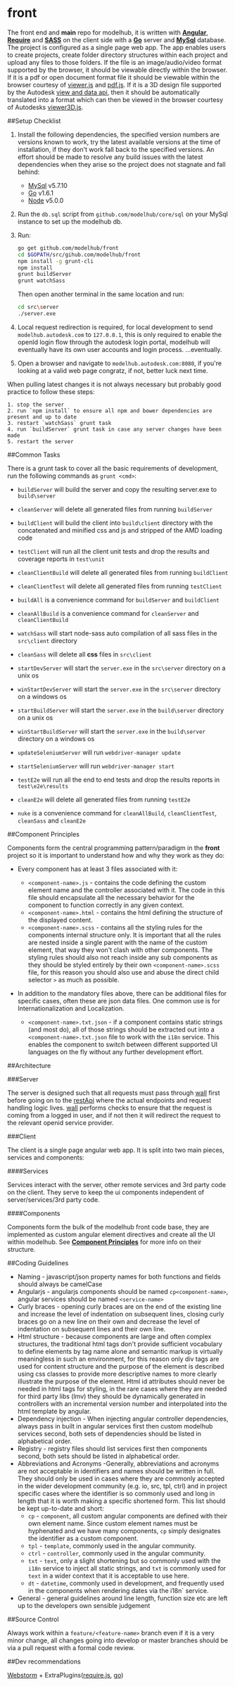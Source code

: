 front
=====

The front end and **main** repo for modelhub, it is written with [**Angular**](https://angularjs.org/), [**Require**](http://requirejs.org/)
and [**SASS**](http://sass-lang.com/) on the client side with a [**Go**](http://golang.org/) server and [**MySql**](https://www.mysql.com/) database.
The project is configured as a single page web app. The app enables users to create projects, create folder directory structures within each project
and upload any files to those folders. If the file is an image/audio/video format supported by the browser, it should be viewable directly within the browser.
If it is a pdf or open document format file it should be viewable within the browser courtesy of [viewer.js](http://viewerjs.org/) and [pdf.js](https://github.com/mozilla/pdf.js).
If it is a 3D design file supported by the Autodesk [view and data api](https://developer.autodesk.com/api/view-and-data-api/), then it should be automatically translated into a format which can then be viewed
in the browser courtesy of Autodesks [viewer3D.js](https://autodeskviewer.com/viewers/2.5.34/viewer3D.js).

##Setup Checklist

1. Install the following dependencies, the specified version numbers are versions known to work, try the latest available 
   versions at the time of installation, if they don't work fall back to the specified versions. An effort should be made
   to resolve any build issues with the latest dependencies when they arise so the project does not stagnate and fall behind:
    * [MySql](https://www.mysql.com/) v5.7.10
    * [Go](https://golang.org/doc/install) v1.6.1
    * [Node](https://nodejs.org/) v5.0.0

2. Run the `db.sql` script from `github.com/modelhub/core/sql` on your MySql instance to set up the modelhub db.

3. Run:
    ```sh
    go get github.com/modelhub/front
    cd $GOPATH/src/gihub.com/modelhub/front
    npm install -g grunt-cli
    npm install
    grunt buildServer
    grunt watchSass
    ``` 
    Then open another terminal in the same location and run:
    ```sh
    cd src\server
    ./server.exe
    ```

4. Local request redirection is required, for local development to send `modelhub.autodesk.com` to `127.0.0.1`, this is only required
to enable the openId login flow through the autodesk login portal, modelhub will eventually have its own user accounts and login process. ...eventually.

5. Open a browser and navigate to `modelhub.autodesk.com:8080`, if you're looking at a valid web page congratz, if not, better luck next time.

When pulling latest changes it is not always necessary but probably good practice to follow these steps:

    1. stop the server
    2. run `npm install` to ensure all npm and bower dependencies are present and up to date
    3. restart `watchSass` grunt task
    4. run `buildServer` grunt task in case any server changes have been made
    5. restart the server

##Common Tasks

There is a grunt task to cover all the basic requirements of development, run the following commands as `grunt <cmd>`:

* `buildServer` will build the server and copy the resulting server.exe to `build\server`
* `cleanServer` will delete all generated files from running `buildServer`


* `buildClient` will build the client into `build\client` directory with the concatenated and minified css and js and stripped of the AMD loading code
* `testClient` will run all the client unit tests and drop the results and coverage reports in `test\unit`
* `cleanClientBuild` will delete all generated files from running `buildClient`
* `cleanClientTest` will delete all generated files from running `testClient`


* `buildAll` is a convenience command for `buildServer` and `buildClient`
* `cleanAllBuild` is a convenience command for `cleanServer` and `cleanClientBuild`


* `watchSass` will start node-sass auto compilation of all sass files in the `src\client` directory
* `cleanSass` will delete all **css** files in `src\client`


* `startDevServer` will start the `server.exe` in the `src\server` directory on a unix os
* `winStartDevServer` will start the `server.exe` in the `src\server` directory on a windows os
* `startBuildServer` will start the `server.exe` in the `build\server` directory on a unix os
* `winStartBuildServer` will start the `server.exe` in the `build\server` directory on a windows os


* `updateSeleniumServer` will run `webdriver-manager update`
* `startSeleniumServer` will run `webdriver-manager start`


* `testE2e` will run all the end to end tests and drop the results reports in `test\e2e\results`
* `cleanE2e` will delete all generated files from running `testE2e`


* `nuke` is a convenience command for `cleanAllBuild`, `cleanClientTest`, `cleanSass` and `cleanE2e`

##Component Principles

Components form the central programming pattern/paradigm in the **front** project so it is important to understand how and why
they work as they do:

* Every component has at least 3 files associated with it:
    * `<component-name>.js` - contains the code defining the custom element name and the controller associated with it. The code in this
    file should encapsulate all the necessary behavior for the component to function correctly in any given context.
    * `<component-name>.html` - contains the html defining the structure of the displayed content.
    * `<component-name>.scss` - contains all the styling rules for the components internal structure only. It is important that all the
    rules are nested inside a single parent with the name of the custom element, that way they won't clash with other components.
    The styling rules should also not reach inside any sub components as they should be styled entirely by their own `<component-name>.scss` file,
    for this reason you should also use and abuse the direct child selector `>` as much as possible.
  
* In addition to the mandatory files above, there can be additional files for specific cases, often these are json data files. One common use is for
Internationalization and Localization.
    * `<component-name>.txt.json` - if a component contains static strings (and most do), all of those strings should be extracted out into a `<component-name>.txt.json` file to work with
    the `i18n` service. This enables the component to switch between different supported UI languages on the fly without any further development effort.

##Architecture

###Server

The server is designed such that all requests must pass through [wall](https://gihub.com/modelhub/wall)
first before going on to the [restApi](https://gihub.com/modelhub/rest) where the actual endpoints and request 
handling logic lives. [wall](https://gihub.com/modelhub/wall) performs checks to ensure that the request is
coming from a logged in user, and if not then it will redirect the request to the relevant openid service provider.

###Client

The client is a single page angular web app. It is split into two main pieces, services and components:

####Services 

Services interact with the server, other remote services and 3rd party code on the client. They serve to keep the ui components
independent of server/services/3rd party code.
 
####Components

Components form the bulk of the modelhub front code base, they are implemented as custom angular element directives and create all the UI
within modelhub. See [**Component Principles**](#component-principles) for more info on their structure.

##Coding Guidelines

* Naming - javascript/json property names for both functions and fields should always be camelCase
* Angularjs - angularjs components should be named `cp<component-name>`, angular services should be named `<service-name>`
* Curly braces - opening curly braces are on the end of the existing line and increase the level of indentation on subsequent lines, closing curly braces go on a new line on their own and decrease the level of indentation on subsequent lines and their own line. 
* Html structure - because components are large and often complex structures, the traditional html tags don't provide sufficient vocabulary to define elements by tag name alone and semantic markup is virtually meaningless in such an environment, for this reason only div tags are used for content structure and the purpose of the element is described using css classes to provide more descriptive names to more clearly illustrate the purpose of the element. Html id attributes should never be needed in html tags for styling, in the rare cases where they are needed for third party libs (lmv) they should be dynamically generated in controllers with an incremental version number and interpolated into the html template by angular.
* Dependency injection - When injecting angular controller dependencies, always pass in built in angular services first then custom modelhub services second, both sets of dependencies should be listed in alphabetical order.
* Registry - registry files should list services first then components second, both sets should be listed in alphabetical order.
* Abbreviations and Acronyms -Generally, abbreviations and acronyms are not acceptable in identifiers and names should be written in full. They should only be used in cases where they are commonly accepted in the wider development community (e.g. io, src, tpl, ctrl) and in project specific cases where the identifier is so commonly used and long in length that it is worth making a specific shortened form. This list should be kept up-to-date and short:
   * `cp` - `component`, all custom angular components are defined with their own element name. Since custom element names must
be hyphenated and we have many components, `cp` simply designates the identifier as a custom component.
   * `tpl` - `template`, commonly used in the angular community.
   * `ctrl` - `controller`, commonly used in the angular community.
   * `txt` - `text`, only a slight shortening but so commonly used with the `i18n` service to inject all static strings, and `txt` is commonly used for `text` in a wider context that it is acceptable to use here.
   * `dt` - `datetime`, commonly used in development, and frequently used in the components when rendering dates via the i18n` service.
* General - general guidelines around line length, function size etc are left up to the developers own sensible judgement

##Source Control

Always work within a `feature/<feature-name>` branch even if it is a very minor change, all changes going into develop or master branches should be via a pull request with a formal code review.

##Dev recommendations

[Webstorm](https://www.jetbrains.com/webstorm/) + ExtraPlugins([require.js](https://github.com/Fedott/WebStormRequireJsPlugin), [go](https://github.com/go-lang-plugin-org/go-lang-idea-plugin))